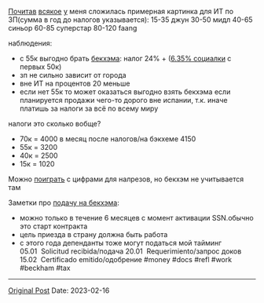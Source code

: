 [Почитав](https://www.levels.fyi/) [всякое](https://www.glassdoor.com/) [у](https://www.glassdoor.com/) меня сложилась примерная картинка для ИТ по ЗП(сумма в год до налогов указывается):
15-35 джун
30-50 мидл
40-65 синьор
60-85 суперстар
80-120 faang

наблюдения:
- с 55к выгодно брать [бекхэма](https://www.notion.so/rues/RU-ES-FAQ-2022-5444398cb15043559d73ca26214fd438#b94e98299284420991e9a86a9c1dd5e8): налог 24% + ([6.35% социалки](1896.md) с первых 50к)
- зп не сильно зависит от города
- вне ИТ на процентов 20 меньше
- если нет 55к то может оказаться выгодно взять бекхэма если планируется продажи чего-то дорого вне испании, т.к. иначе платишь за налоги за всё по всему миру

налоги это сколько вобще?
* 70к = 4000 в месяц после налогов/на бэкхеме 4150
* 55к = 3200
* 40к = 2500
* 15к = 1020

Можно [поиграть](https://taxleak.com/spain/?salary=40000&age=Under+64) с цифрами для налрезов, но бекхэм не учитывается там

Заметки про [подачу на бекхэма](https://www.notion.so/rues/RU-ES-FAQ-2022-5444398cb15043559d73ca26214fd438#b94e98299284420991e9a86a9c1dd5e8):
- можно только в течение 6 месяцев с момент активации SSN.обычно это старт контракта
- цель приезда в страну должна быть работа
- с этого года депенданты тоже могут податься
мой тайминг
05.01  Solicitud recibida/подача
20.01  Requerimiento/запрос доков
15.02  Certificado emitido/одобрение
#money #docs #refl #work #beckham #tax

---
[Original Post](https://t.me/lev2tarragona/953)
Date: 2023-02-16
